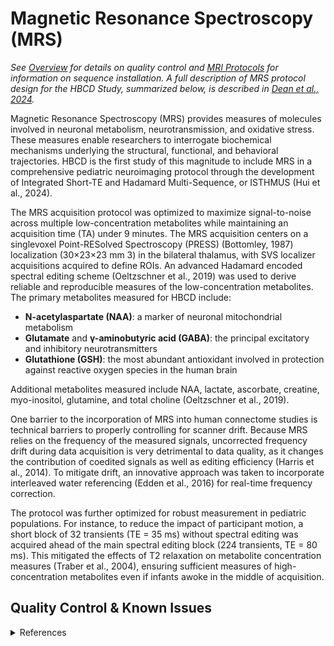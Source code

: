 # Magnetic Resonance Spectroscopy (MRS)
*See [Overview](overview.md) for details on quality control and [MRI Protocols](../../mriprotocols/overview.md) for information on sequence installation. A full description of MRS protocol design for the HBCD Study, summarized below, is described in [Dean et al., 2024](https://doi.org/10.1016/j.dcn.2024.101452).*

Magnetic Resonance Spectroscopy (MRS) provides measures of molecules involved in neuronal metabolism, neurotransmission, and oxidative stress. These measures enable researchers to interrogate biochemical mechanisms underlying the structural, functional, and behavioral trajectories. HBCD is the first study of this magnitude to include MRS in a comprehensive pediatric neuroimaging protocol through the development of Integrated Short-TE and Hadamard Multi-Sequence, or ISTHMUS (Hui et al., 2024).

The MRS acquisition protocol was optimized to maximize signal-to-noise across multiple low-concentration metabolites while maintaining an acquisition time (TA) under 9 minutes. The MRS acquisition centers on a singlevoxel Point-RESolved Spectroscopy (PRESS) (Bottomley, 1987) localization (30×23×23 mm 3) in the bilateral thalamus, with SVS localizer acquisitions acquired to define ROIs. An advanced Hadamard encoded spectral editing scheme (Oeltzschner et al., 2019) was used to derive reliable and reproducible measures of the low-concentration metabolites. The primary metabolites measured for HBCD include: 

- **N-acetylaspartate (NAA)**: a marker of neuronal mitochondrial metabolism
- **Glutamate** and **γ-aminobutyric acid (GABA)**: the principal excitatory and inhibitory neurotransmitters
- **Glutathione (GSH)**: the most abundant antioxidant involved in protection against reactive oxygen species in the human brain

Additional metabolites measured include NAA, lactate, ascorbate, creatine, myo-inositol, glutamine, and total choline (Oeltzschner et al., 2019).

One barrier to the incorporation of MRS into human connectome studies is technical barriers to properly controlling for scanner drift. Because MRS relies on the frequency of the measured signals, uncorrected frequency drift during data acquisition is very detrimental to data quality, as it changes the contribution of coedited signals as well as editing efficiency (Harris et al., 2014). To mitigate drift, an innovative approach was taken to incorporate interleaved water referencing (Edden et al., 2016) for real-time frequency correction.

The protocol was further optimized for robust measurement in pediatric populations. For instance, to reduce the impact of participant motion, a short block of 32 transients (TE = 35 ms) without spectral editing was acquired ahead of the main spectral editing block (224 transients, TE = 80 ms). This mitigated the effects of T2 relaxation on metabolite concentration measures (Traber et al., 2004), ensuring sufficient measures of high-concentration metabolites even if infants awoke in the middle of acquisition.

## Quality Control & Known Issues

<details class="collapsible references">
  <summary class="references">References</summary>
TO DO
</details>
  

